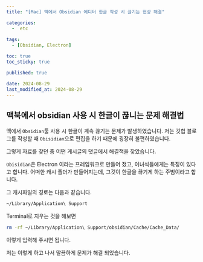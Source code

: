 ```yaml
---
title: "[Mac] 맥에서 Obsidian 에디터 한글 작성 시 끊기는 현상 해결"

categories:
  -  etc
  
tags:
  - [Obsidian, Electron]

toc: true
toc_sticky: true

published: true

date: 2024-08-29
last_modified_at: 2024-08-29
---
```


## 맥북에서 obsidian 사용 시 한글이 끊니는 문제 해결법

맥에서 `Obsidian`툴 사용 시 한글이 계속 끊기는 문제가 발생하였습니다. 저는 깃헙 블로그를 작성할 때 `Obisidian`으로 편집을 하기 때문에 굉장히 불편하였습니다. 

그렇게 자료를 찾던 중 어떤 게시글의 댓글에서 해결책을 찾았습니다.

`Obisidian`은 Electron 이라는 프레임워크로 만들어 졌고, 이녀석들에게는 특징이 있다고 합니다.
어떠한 캐시 폴더가 만들어지는데, 그것이 한글을 끊기게 하는 주범이라고 합니다.

그 캐시파일의 경로는 다음과 같습니다.
```bash
~/Library/Application\ Support
```

Terminal로 지우는 것을 해보면
```bash
rm -rf ~/Library/Application\ Support/obsidian/Cache/Cache_Data/
```

이렇게 입력해 주시면 됩니다.

저는 이렇게 하고 나서 말끔하게 문제가 해결 되었습니다.
